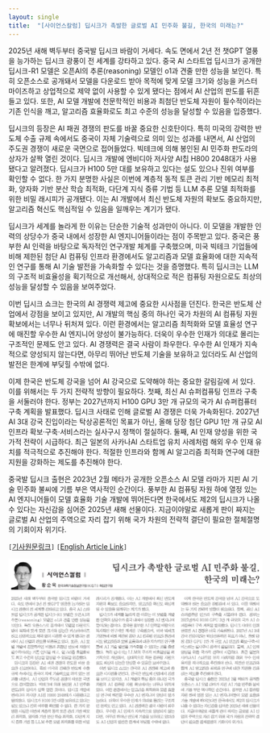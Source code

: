 ```yaml
---
layout: single
title:  "[사이언스칼럼] 딥시크가 촉발한 글로벌 AI 민주화 불길, 한국의 미래는?"
---
```

2025년 새해 벽두부터 중국발 딥시크 바람이 거세다. 속도 면에서 2년 전 챗GPT 열풍을 능가하는 딥시크 광풍이 전 세계를 강타하고 있다. 중국 AI 스타트업 딥시크가 공개한 딥시크-R1 모델은 오픈AI의 추론(reasoning) 모델인 o1과 견줄 만한 성능을 보인다. 특히 오픈소스로 공개돼서 모델을 다운로드 받아 목적에 맞게 모델 크기와 성능을 커스터마이즈하고 상업적으로 제약 없이 사용할 수 있게 됐다는 점에서 AI 산업의 판도를 뒤흔들고 있다. 또한, AI 모델 개발에 천문학적인 비용과 최첨단 반도체 자원이 필수적이라는 기존 인식을 깨고, 알고리즘 효율화로도 최고 수준의 성능을 달성할 수 있음을 입증했다.

딥시크의 등장은 AI 패권 경쟁의 판도를 바꿀 중요한 신호탄이다. 특히 미국의 강력한 반도체 수출 규제 속에서도 중국이 자체 기술력으로 의미 있는 성과를 내면서, AI 산업의 주도권 경쟁이 새로운 국면으로 접어들었다. 빅테크에 의해 봉인된 AI 민주화 판도라의 상자가 살짝 열린 것이다. 딥시크 개발에 엔비디아 저사양 AI칩 H800 2048대가 사용됐다고 알려졌다. 딥시크가 H100 5만 대를 보유하고 있다는 설도 있으나 진위 여부를 확인할 수 없다. 한 가지 분명한 사실은 이번에 계층적 동적 토큰 관리 기반 메모리 최적화, 양자화 기반 분산 학습 최적화, 다단계 지식 증류 기법 등 LLM 추론 모델 최적화를 위한 비밀 래시피가 공개됐다. 이는 AI 개발에서 최신 반도체 자원의 확보도 중요하지만, 알고리즘 혁신도 핵심적일 수 있음을 일깨우는 계기가 됐다.

딥시크가 세계를 놀라게 한 이유는 단순한 기술적 성과만이 아니다. 이 모델을 개발한 인력의 상당수가 중국 내에서 성장한 AI 엔지니어들이라는 점이 주목받고 있다. 중국은 풍부한 AI 인력을 바탕으로 독자적인 연구개발 체계를 구축했으며, 미국 빅테크 기업들에 비해 제한된 첨단 AI 컴퓨팅 인프라 환경에서도 알고리즘과 모델 효율화에 대한 지속적인 연구를 통해 AI 기술 발전을 가속화할 수 있다는 것을 증명했다. 특히 딥시크는 LLM의 구조적 비효율성을 획기적으로 개선해서, 상대적으로 적은 컴퓨팅 자원으로도 최상의 성능을 달성할 수 있음을 보여주었다.

이번 딥시크 쇼크는 한국의 AI 경쟁력 제고에 중요한 시사점을 던진다. 한국은 반도체 산업에서 강점을 보이고 있지만, AI 개발의 핵심 중의 하나인 국가 차원의 AI 컴퓨팅 자원 확보에서는 너무나 뒤처져 있다. 이런 환경에서는 알고리즘 최적화와 모델 효율성 연구에 매진할 우수한 AI 엔지니어 양성이 불가능하다. 더욱이 우수한 인재가 의대로 몰리는 구조적인 문제도 안고 있다. AI 경쟁력은 결국 사람이 좌우한다. 우수한 AI 인재가 지속적으로 양성되지 않는다면, 아무리 뛰어난 반도체 기술을 보유하고 있더라도 AI 산업의 발전은 한계에 부딪힐 수밖에 없다.

이제 한국은 반도체 강국을 넘어 AI 강국으로 도약해야 하는 중요한 갈림길에 서 있다. 이를 위해서는 두 가지 전략적 방향이 필요하다. 첫째, 최신 AI 슈퍼컴퓨팅 인프라 구축을 서둘러야 한다. 정부는 2027년까지 H100 GPU 3만 개 규모의 국가 AI 슈퍼컴퓨터 구축 계획을 발표했다. 딥시크 사태로 인해 글로벌 AI 경쟁은 더욱 가속화된다. 2027년 AI 3대 강국 진입이라는 탁상공론적인 목표가 아닌, 올해 당장 첨단 GPU 1만 개 규모 AI 인프라 확보·구축·서비스라는 실사구시 정책이 절실하다. 둘째, AI 인재 양성을 위한 국가적 전략이 시급하다. 최근 일본의 사카나AI 스타트업 유치 사례처럼 해외 우수 인재 유치를 적극적으로 추진해야 한다. 적절한 인프라와 함께 AI 알고리즘 최적화 연구에 대한 지원을 강화하는 제도를 추진해야 한다.

중국발 딥시크 출현은 2023년 2월 메타가 공개한 오픈소스 AI 모델 라마가 지핀 AI 기술 민주화 불씨에 기름 부은 역사적인 순간이다. 풍부한 AI 컴퓨팅 자원 하에 열정 있는 AI 엔지니어들이 모델 효율화 기술 개발에 뛰어든다면 한국에서도 제2의 딥시크가 나올 수 있다는 자신감을 심어준 2025년 새해 선물이다. 지금이야말로 새롭게 판이 짜지는 글로벌 AI 산업의 주역으로 자리 잡기 위해 국가 차원의 전략적 결단이 필요한 절체절명의 기회이자 위기다.

`[`[기사원문링크](https://www.joongdo.co.kr/web/view.php?key=20250206010001711)`]`
`[`[English Article Link](https://medium.com/@qualis2006/the-global-ai-democratization-sparked-by-deepseek-can-korea-seize-the-wave-d78625f39264)`]`


![](/images/joongdo/2025-02-07.png)
